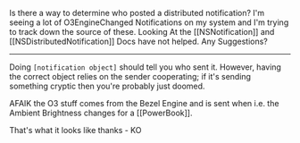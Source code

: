 Is there a way to determine who posted a distributed notification?  I'm seeing a lot of O3EngineChanged Notifications on my system and I'm trying to track
down the source of these.  Looking At the [[NSNotification]] and [[NSDistributedNotification]] Docs have not helped.  Any Suggestions?

----
Doing <code>[notification object]</code> should tell you who sent it. However, having the correct object relies on the sender cooperating; if it's sending something cryptic then you're probably just doomed.

AFAIK the O3 stuff comes from the Bezel Engine and is sent when i.e. the Ambient Brightness changes for a [[PowerBook]].

That's what it looks like thanks - KO